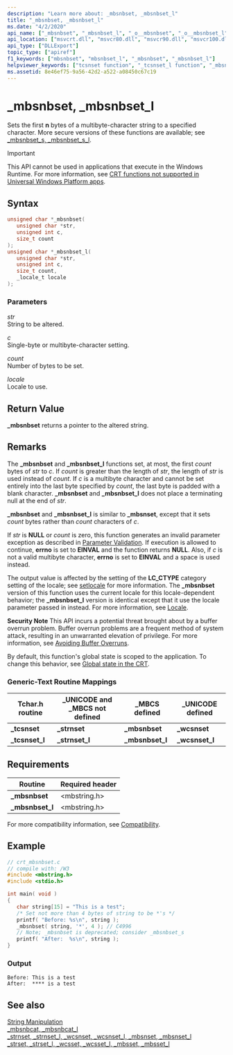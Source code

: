 ```yaml
---
description: "Learn more about: _mbsnbset, _mbsnbset_l"
title: "_mbsnbset, _mbsnbset_l"
ms.date: "4/2/2020"
api_name: ["_mbsnbset", "_mbsnbset_l", "_o__mbsnbset", "_o__mbsnbset_l"]
api_location: ["msvcrt.dll", "msvcr80.dll", "msvcr90.dll", "msvcr100.dll", "msvcr100_clr0400.dll", "msvcr110.dll", "msvcr110_clr0400.dll", "msvcr120.dll", "msvcr120_clr0400.dll", "ucrtbase.dll", "api-ms-win-crt-multibyte-l1-1-0.dll", "api-ms-win-crt-private-l1-1-0.dll"]
api_type: ["DLLExport"]
topic_type: ["apiref"]
f1_keywords: ["mbsnbset", "mbsnbset_l", "_mbsnbset", "_mbsnbset_l"]
helpviewer_keywords: ["tcsnset function", "_tcsnset_l function", "_mbsnbset function", "_tcsnset function", "_mbsnbset_l function", "mbsnbset_l function", "tcsnset_l function", "mbsnbset function"]
ms.assetid: 8e46ef75-9a56-42d2-a522-a08450c67c19
---
```

# _mbsnbset, _mbsnbset_l

Sets the first **n** bytes of a multibyte-character string to a specified character. More secure versions of these functions are available; see [_mbsnbset_s, _mbsnbset_s_l](mbsnbset-s-mbsnbset-s-l.md).

> [!IMPORTANT]
> This API cannot be used in applications that execute in the Windows Runtime. For more information, see [CRT functions not supported in Universal Windows Platform apps](../../cppcx/crt-functions-not-supported-in-universal-windows-platform-apps.md).

## Syntax

```C
unsigned char *_mbsnbset(
   unsigned char *str,
   unsigned int c,
   size_t count
);
unsigned char *_mbsnbset_l(
   unsigned char *str,
   unsigned int c,
   size_t count,
   _locale_t locale
);
```

### Parameters

*str*<br/>
String to be altered.

*c*<br/>
Single-byte or multibyte-character setting.

*count*<br/>
Number of bytes to be set.

*locale*<br/>
Locale to use.

## Return Value

**_mbsnbset** returns a pointer to the altered string.

## Remarks

The **_mbsnbset** and **_mbsnbset_l** functions set, at most, the first *count* bytes of *str* to *c*. If *count* is greater than the length of *str*, the length of *str* is used instead of *count*. If *c* is a multibyte character and cannot be set entirely into the last byte specified by *count*, the last byte is padded with a blank character. **_mbsnbset** and **_mbsnbset_l** does not place a terminating null at the end of *str*.

**_mbsnbset** and **_mbsnbset_l** is similar to **_mbsnset**, except that it sets *count* bytes rather than *count* characters of *c*.

If *str* is **NULL** or *count* is zero, this function generates an invalid parameter exception as described in [Parameter Validation](../../c-runtime-library/parameter-validation.md). If execution is allowed to continue, **errno** is set to **EINVAL** and the function returns **NULL**. Also, if *c* is not a valid multibyte character, **errno** is set to **EINVAL** and a space is used instead.

The output value is affected by the setting of the **LC_CTYPE** category setting of the locale; see [setlocale](setlocale-wsetlocale.md) for more information. The **_mbsnbset** version of this function uses the current locale for this locale-dependent behavior; the **_mbsnbset_l** version is identical except that it use the locale parameter passed in instead. For more information, see [Locale](../../c-runtime-library/locale.md).

**Security Note** This API incurs a potential threat brought about by a buffer overrun problem. Buffer overrun problems are a frequent method of system attack, resulting in an unwarranted elevation of privilege. For more information, see [Avoiding Buffer Overruns](/windows/win32/SecBP/avoiding-buffer-overruns).

By default, this function's global state is scoped to the application. To change this behavior, see [Global state in the CRT](../global-state.md).

### Generic-Text Routine Mappings

|Tchar.h routine|_UNICODE and _MBCS not defined|_MBCS defined|_UNICODE defined|
|---------------------|--------------------------------------|--------------------|-----------------------|
|**_tcsnset**|**_strnset**|**_mbsnbset**|**_wcsnset**|
|**_tcsnset_l**|**_strnset_l**|**_mbsnbset_l**|**_wcsnset_l**|

## Requirements

|Routine|Required header|
|-------------|---------------------|
|**_mbsnbset**|\<mbstring.h>|
|**_mbsnbset_l**|\<mbstring.h>|

For more compatibility information, see [Compatibility](../../c-runtime-library/compatibility.md).

## Example

```C
// crt_mbsnbset.c
// compile with: /W3
#include <mbstring.h>
#include <stdio.h>

int main( void )
{
   char string[15] = "This is a test";
   /* Set not more than 4 bytes of string to be *'s */
   printf( "Before: %s\n", string );
   _mbsnbset( string, '*', 4 ); // C4996
   // Note; _mbsnbset is deprecated; consider _mbsnbset_s
   printf( "After:  %s\n", string );
}
```

### Output

```Output
Before: This is a test
After:  **** is a test
```

## See also

[String Manipulation](../../c-runtime-library/string-manipulation-crt.md)<br/>
[_mbsnbcat, _mbsnbcat_l](mbsnbcat-mbsnbcat-l.md)<br/>
[_strnset, _strnset_l, _wcsnset, _wcsnset_l, _mbsnset, _mbsnset_l](strnset-strnset-l-wcsnset-wcsnset-l-mbsnset-mbsnset-l.md)<br/>
[_strset, _strset_l, _wcsset, _wcsset_l, _mbsset, _mbsset_l](strset-strset-l-wcsset-wcsset-l-mbsset-mbsset-l.md)<br/>
